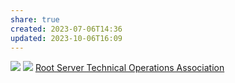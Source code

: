 ```yaml
---
share: true
created: 2023-07-06T14:36
updated: 2023-10-06T16:09
---
```

![](https://wizardzines.com/images/uploads/root-nameservers.png) 
![](https://i.imgur.com/ZMClF9q.png)
[Root Server Technical Operations Association](https://root-servers.org/)
